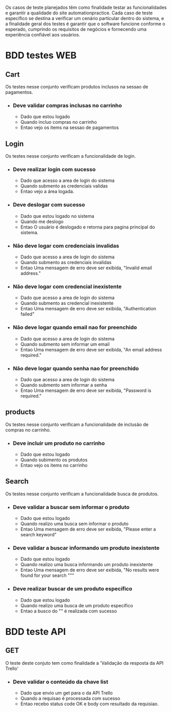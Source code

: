 Os casos de teste planejados têm como finalidade testar as funcionalidades e garantir a qualidade do site automationpractice. Cada caso de teste específico se destina a verificar um cenário particular dentro do sistema, e a finalidade geral dos testes é garantir que o software funcione conforme o esperado, cumprindo os requisitos de negócios e fornecendo uma experiência confiável aos usuários.

# BDD testes WEB

## Cart
Os testes nesse conjunto verificam produtos inclusos na sessao de pagamentos.

- ### Deve validar compras inclusas no carrinho
    - Dado que estou logado
    - Quando incluo compras no carrinho
    - Entao vejo os items na sessao de pagamentos

## Login
Os testes nesse conjunto verificam a funcionalidade de login.

- ### Deve realizar login com sucesso
    - Dado que acesso a area de login do sistema
    - Quando submento as credenciais validas
    - Entao vejo a área logada.

- ### Deve deslogar com sucesso
    - Dado que estou logado no sistema
    - Quando me deslogo
    - Entao O usuário é deslogado e retorna para pagina principal do sistema.

- ### Não deve logar com credenciais invalidas
    - Dado que acesso a area de login do sistema
    - Quando submento as credenciais invalidas
    - Entao Uma mensagem de erro deve ser exibida, "Invalid email address."

- ### Não deve logar com credencial inexistente
    - Dado que acesso a area de login do sistema
    - Quando submento as credencial inexistente
    - Entao Uma mensagem de erro deve ser exibida, "Authentication failed"

- ### Não deve logar quando email nao for preenchido
    - Dado que acesso a area de login do sistema
    - Quando submento sem informar um email
    - Entao Uma mensagem de erro deve ser exibida, "An email address required."

- ### Não deve logar quando senha nao for preenchido
    - Dado que acesso a area de login do sistema
    - Quando submento sem informar a senha
    - Entao Uma mensagem de erro deve ser exibida, "Password is required."

## products
Os testes nesse conjunto verificam a funcionalidade de inclusão de compras no carrinho.

- ### Deve incluir um produto no carrinho
    - Dado que estou logado
    - Quando subimento os produtos
    - Entao vejo os items no carrinho

## Search
Os testes nesse conjunto verificam a funcionalidade busca de produtos.

- ### Deve validar a buscar sem informar o produto
    - Dado que estou logado
    - Quando realizo uma busca sem informar o produto
    - Entao Uma mensagem de erro deve ser exibida, "Please enter a search keyword"

- ### Deve validar a buscar informando um produto inexistente
    - Dado que estou logado
    - Quando realizo uma busca informando um produto inexistente
    - Entao Uma mensagem de erro deve ser exibida, "No results were found for your search "<produto>""

- ### Deve realizar buscar de um produto específico
    - Dado que estou logado
    - Quando realizo uma busca de um produto específico
    - Entao a busco do "<produto>" é realizada com sucesso


# BDD teste API

## GET
O teste deste conjuto tem como finalidade a 'Validação da resposta da API Trello'

- ### Deve validar o conteúdo da chave list
    - Dado que envio um get para o <endpoint> da API Trello
    - Quando a requisao é processada com sucesso
    - Entao recebo status code OK e body com resultado da requisiao.
